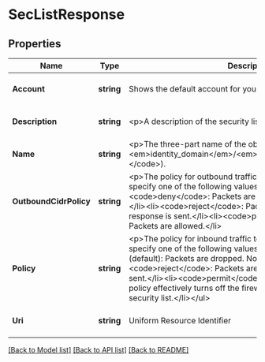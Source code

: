 # SecListResponse

## Properties
Name | Type | Description | Notes
------------ | ------------- | ------------- | -------------
**Account** | **string** | Shows the default account for your identity domain. | [optional] [default to null]
**Description** | **string** | &lt;p&gt;A description of the security list. | [optional] [default to null]
**Name** | **string** | &lt;p&gt;The three-part name of the object (&lt;code&gt;/Compute-&lt;em&gt;identity_domain&lt;/em&gt;/&lt;em&gt;user&lt;/em&gt;/&lt;em&gt;object&lt;/em&gt;&lt;/code&gt;). | [optional] [default to null]
**OutboundCidrPolicy** | **string** | &lt;p&gt;The policy for outbound traffic from the security list. You can specify one of the following values:&lt;ul&gt;&lt;li&gt;&lt;code&gt;deny&lt;/code&gt;: Packets are dropped. No response is sent.&lt;/li&gt;&lt;li&gt;&lt;code&gt;reject&lt;/code&gt;: Packets are dropped, but a response is sent.&lt;/li&gt;&lt;li&gt;&lt;code&gt;permit&lt;/code&gt;(default): Packets are allowed.&lt;/li&gt; | [optional] [default to null]
**Policy** | **string** | &lt;p&gt;The policy for inbound traffic to the security list. You can specify one of the following values:&lt;ul&gt;&lt;li&gt;&lt;code&gt;deny&lt;/code&gt;(default): Packets are dropped. No response is sent.&lt;/li&gt;&lt;li&gt;&lt;code&gt;reject&lt;/code&gt;: Packets are dropped, but a response is sent.&lt;/li&gt;&lt;li&gt;&lt;code&gt;permit&lt;/code&gt;: Packets are allowed. This policy effectively turns off the firewall for all instances in this security list.&lt;/li&gt;&lt;/ul&gt; | [optional] [default to null]
**Uri** | **string** | Uniform Resource Identifier | [optional] [default to null]

[[Back to Model list]](../README.md#documentation-for-models) [[Back to API list]](../README.md#documentation-for-api-endpoints) [[Back to README]](../README.md)


